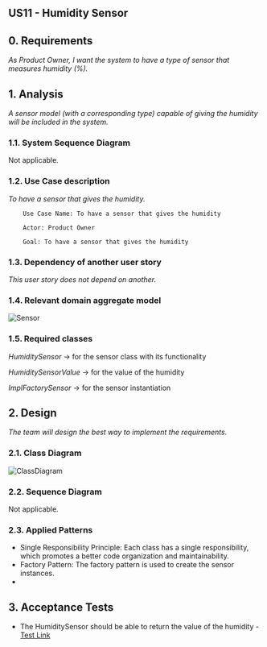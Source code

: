 ## US11 - Humidity Sensor

## 0. Requirements
_As Product Owner, I want the system to have a type of sensor that measures humidity (%)._

## 1. Analysis
_A sensor model (with a corresponding type) capable of giving the humidity will be included in the system._

### 1.1. System Sequence Diagram
Not applicable.

### 1.2. Use Case description
_To have a sensor that gives the humidity._
    
        Use Case Name: To have a sensor that gives the humidity
    
        Actor: Product Owner
    
        Goal: To have a sensor that gives the humidity


### 1.3. Dependency of another user story
_This user story does not depend on another._

### 1.4. Relevant domain aggregate model 
![Sensor](../../ooa/4.agreggateModels/Sensor.png)

### 1.5. Required classes
_HumiditySensor_ -> for the sensor class with its functionality

_HumiditySensorValue_ -> for the value of the humidity

_ImplFactorySensor_ -> for the sensor instantiation


## 2. Design
_The team will design the best way to implement the requirements._
### 2.1. Class Diagram
![ClassDiagram](../uc11/artifacts/US11CD.png)
### 2.2. Sequence Diagram
Not applicable.
### 2.3. Applied Patterns
- Single Responsibility Principle: Each class has a single responsibility, which promotes a better code organization 
and maintainability.
- Factory Pattern: The factory pattern is used to create the sensor instances.
- 

## 3. Acceptance Tests

- The HumiditySensor should be able to return the value of the humidity - [Test Link](../../../src/test/java/SmartHomeDDD/domain/Sensor/HumiditySensorTest.java#L277)